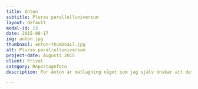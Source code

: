 ```yaml
---
title: Anton
subtitle: Pluras parallelluniversum
layout: default
modal-id: 13
date: 2015-08-17
img: anton.jpg
thumbnail: anton-thumbnail.jpg
alt: Pluras parallelluniversum
project-date: Augusti 2015
client: Privat
category: Reportagefoto
description: För Anton är matlagning något som jag själv önskar att det vore, nämligen kul och socialt. Anton är lite av en matnörd, en sån där som prenumererar på Youtube-kanaler där gastronomer steg för steg tillagar avancerade rätter. Han studerar, han tränar, han serverar. Då många rusar ned till jourbutiken för att köpa snabbmakaroner har Anton tålmodigt stått och rört om i sin gryta sedan en timme tillbaka. Musik är ett annat av hans intressen. Gitarren tar han fram efter en tids ledighet, då måste-listan är avprickad. Jag tror att Anton önskar att livet var som Pluras kök, ett slags öppet hus där vänner i omgångar strömmar in och samlas kring en köksö där Anton ömsom spelar gitarr, ömsom hackar en lök och diskuterar livets egenheter.

---
```


